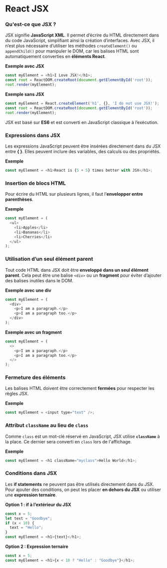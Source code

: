 # React JSX

### Qu'est-ce que JSX ?  
JSX signifie **JavaScript XML**. Il permet d’écrire du HTML directement dans du code JavaScript, simplifiant ainsi la création d’interfaces. Avec JSX, il n’est plus nécessaire d’utiliser les méthodes `createElement()` ou `appendChild()` pour manipuler le DOM, car les balises HTML sont automatiquement converties en **éléments React**.

**Exemple avec JSX**  
```javascript
const myElement = <h1>I Love JSX!</h1>;
const root = ReactDOM.createRoot(document.getElementById('root'));
root.render(myElement);
```

**Exemple sans JSX**  
```javascript
const myElement = React.createElement('h1', {}, 'I do not use JSX!');
const root = ReactDOM.createRoot(document.getElementById('root'));
root.render(myElement);
```

JSX est basé sur **ES6** et est converti en JavaScript classique à l’exécution.

### Expressions dans JSX  
Les expressions JavaScript peuvent être insérées directement dans du JSX entre **{ }**. Elles peuvent inclure des variables, des calculs ou des propriétés.

**Exemple**  
```javascript
const myElement = <h1>React is {5 + 5} times better with JSX</h1>;
```

### Insertion de blocs HTML  
Pour écrire du HTML sur plusieurs lignes, il faut l’**envelopper entre parenthèses**.

**Exemple**  
```javascript
const myElement = (
  <ul>
    <li>Apples</li>
    <li>Bananas</li>
    <li>Cherries</li>
  </ul>
);
```

### Utilisation d’un seul élément parent  
Tout code HTML dans JSX doit être **enveloppé dans un seul élément parent**. Cela peut être une balise `<div>` ou un **fragment** pour éviter d’ajouter des balises inutiles dans le DOM.

**Exemple avec une div**  
```javascript
const myElement = (
  <div>
    <p>I am a paragraph.</p>
    <p>I am a paragraph too.</p>
  </div>
);
```

**Exemple avec un fragment**  
```javascript
const myElement = (
  <>
    <p>I am a paragraph.</p>
    <p>I am a paragraph too.</p>
  </>
);
```

### Fermeture des éléments  
Les balises HTML doivent être correctement **fermées** pour respecter les règles JSX.

**Exemple**  
```javascript
const myElement = <input type="text" />;
```

### Attribut `className` au lieu de `class`  
Comme `class` est un mot-clé réservé en JavaScript, JSX utilise **`className`** à la place. Ce dernier sera converti en `class` lors de l'affichage.

**Exemple**  
```javascript
const myElement = <h1 className="myclass">Hello World</h1>;
```

### Conditions dans JSX  
Les **if statements** ne peuvent pas être utilisés directement dans du JSX. Pour ajouter des conditions, on peut les placer **en dehors du JSX** ou utiliser une **expression ternaire**.

**Option 1 : if à l’extérieur du JSX**  
```javascript
const x = 5;
let text = "Goodbye";
if (x < 10) {
  text = "Hello";
}
const myElement = <h1>{text}</h1>;
```

**Option 2 : Expression ternaire**  
```javascript
const x = 5;
const myElement = <h1>{x < 10 ? "Hello" : "Goodbye"}</h1>;
```
